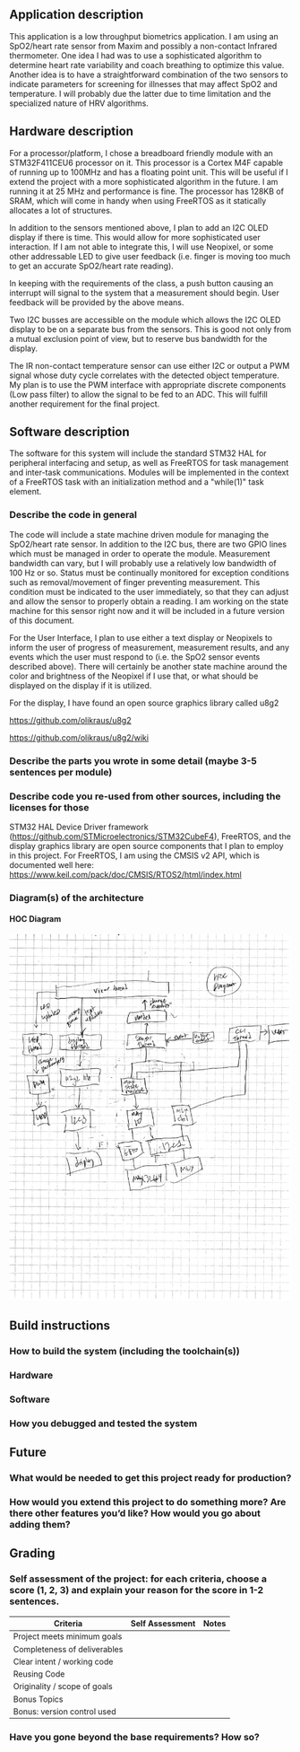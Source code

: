 ## Application description 

This application is a low throughput biometrics application. I am using an SpO2/heart rate sensor from Maxim and possibly a non-contact Infrared thermometer. One idea I had was to use a sophisticated algorithm to determine heart rate variability and coach breathing to optimize this value. Another idea is to have a straightforward combination of the two sensors to indicate parameters for screening for illnesses that may affect SpO2 and temperature. I will probably due the latter due to time limitation and the specialized nature of HRV algorithms. 

## Hardware description 

For a processor/platform, I chose a breadboard friendly module with an STM32F411CEU6 processor on it. This processor is a Cortex M4F capable of running up to 100MHz and has a floating point unit. This will be useful if I extend the project with a more sophisticated algorithm in the future. I am running it at 25 MHz and performance is fine. The processor has 128KB of SRAM, which will come in handy when using FreeRTOS as it statically allocates a lot of structures. 

In addition to the sensors mentioned above, I plan to add an I2C OLED display if there is time. This would allow for more sophisticated user interaction. If I am not able to integrate this, I will use Neopixel, or some other addressable LED to give user feedback (i.e. finger is moving too much to get an accurate SpO2/heart rate reading). 

In keeping with the requirements of the class, a push button causing an interrupt will signal to the system that a measurement should begin. User feedback will be provided by the above means. 

Two I2C busses are accessible on the module which allows the I2C OLED display to be on a separate bus from the sensors. This is good not only from a mutual exclusion point of view, but to reserve bus bandwidth for the display. 

The IR non-contact temperature sensor can use either I2C or output a PWM signal whose duty cycle correlates with the detected object temperature. My plan is to use the PWM interface with appropriate discrete components (Low pass filter) to allow the signal to be fed to an ADC. This will fulfill another requirement for the final project. 

## Software description 

The software for this system will include the standard STM32 HAL for peripheral interfacing and setup, as well as FreeRTOS for task management and inter-task communications. Modules will be implemented in the context of a FreeRTOS task with an initialization method and a "while(1)" task element. 

### Describe the code in general 

The code will include a state machine driven module for managing the SpO2/heart rate sensor. In addition to the I2C bus, there are two GPIO lines which must be managed in order to operate the module. Measurement bandwidth can vary, but I will probably use a relatively low bandwidth of 100 Hz or so. Status must be continually monitored for exception conditions such as removal/movement of finger preventing measurement. This condition must be indicated to the user immediately, so that they can adjust and allow the sensor to properly obtain a reading. I am working on the state machine for this sensor right now and it will be included in a future version of this document. 

For the User Interface, I plan to use either a text display or Neopixels to inform the user of progress of measurement, measurement results, and any events which the user must respond to (i.e. the SpO2 sensor events described above). There will certainly be another state machine around the color and brightness of the Neopixel if I use that, or what should be displayed on the display if it is utilized. 

For the display, I have found an open source graphics library called u8g2 

https://github.com/olikraus/u8g2

https://github.com/olikraus/u8g2/wiki

### Describe the parts you wrote in some detail (maybe 3-5 sentences per module)



### Describe code you re-used from other sources, including the licenses for those 

STM32 HAL Device Driver framework (https://github.com/STMicroelectronics/STM32CubeF4), FreeRTOS, and the display graphics library are open source components that I plan to employ in this project. For FreeRTOS, I am using the CMSIS v2 API, which is documented well here: https://www.keil.com/pack/doc/CMSIS/RTOS2/html/index.html

### Diagram(s) of the architecture

#### HOC Diagram
![HOC Diagram](./hoc_diagram.png)

## Build instructions 

### How to build the system (including the toolchain(s)) 

### Hardware 

### Software 

### How you debugged and tested the system 

## Future 

### What would be needed to get this project ready for production? 

### How would you extend this project to do something more? Are there other features you’d like? How would you go about adding them? 

## Grading 

### Self assessment of the project: for each criteria, choose a score (1, 2, 3) and explain your reason for the score in 1-2 sentences. 

| Criteria                     | Self Assessment                         | Notes                       |
|------------------------------|-----------------------------------------|-----------------------------|
| Project meets minimum goals  |                                         |                             |
| Completeness of deliverables |                                         |                             |
| Clear intent / working code  |                                         |                             |
| Reusing Code                 |                                         |                             |
| Originality / scope of goals |                                         |                             |
| Bonus Topics                 |                                         |                             |
| Bonus: version control used  |                                         |                             |



### Have you gone beyond the base requirements? How so? 

